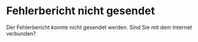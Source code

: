 # Fehlerbericht nicht gesendet

Der Fehlerbericht konnte nicht gesendet werden. Sind Sie mit dem Internet verbunden?